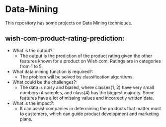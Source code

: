 # Data-Mining
This repository has some projects on Data Mining techniques.
## wish-com-product-rating-prediction:
  - What is the output?:
      - The output is the prediction of the product rating given the other features known for a product on Wish.com. Ratings are in categories from 1 to 5.
  - What data mining function is required?:
      - The problem will be solved by classification algorithms.
  - What could be the challenges?:
      - The data is noisy and biased, where classes(1, 2) have very small numbers of samples, and class(4) has the biggest majority. Some features have a lot of missing values and incorrectly written data.
  - What is the impact?:
      - It can assist companies in determining the products that matter most to customers, which can guide product development and marketing plans.
